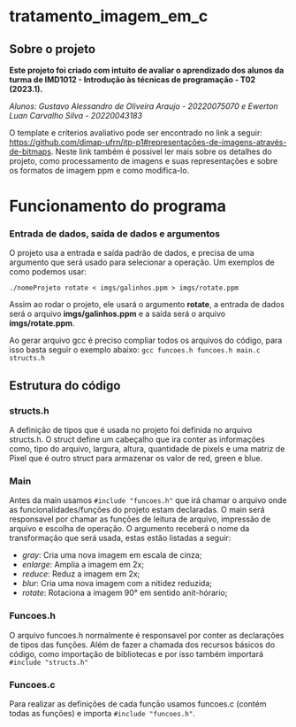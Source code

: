 # tratamento_imagem_em_c
## Sobre o projeto
**Este projeto foi criado com intuito de avaliar o aprendizado dos alunos da turma de IMD1012 - Introdução às técnicas de programação - T02 (2023.1).**

*Alunos: Gustavo Alessandro de Oliveira Araujo - 20220075070 e Ewerton Luan Carvalho Silva - 20220043183*

O template e críterios avaliativo pode ser encontrado no link a seguir: https://github.com/dimap-ufrn/itp-p1#representações-de-imagens-através-de-bitmaps. Neste link também é possivel ler mais sobre os detalhes do projeto, como processamento de imagens e suas representações e sobre os formatos de imagem ppm e como modifica-lo.
# Funcionamento do programa
### Entrada de dados, saída de dados e argumentos
O projeto usa a entrada e saída padrão de dados, e precisa de uma argumento que será usado para selecionar a operação. Um exemplos de como podemos usar: 

``./nomeProjeto rotate < imgs/galinhos.ppm > imgs/rotate.ppm``

Assim ao rodar o projeto, ele usará o argumento **rotate**, a entrada de dados será o arquivo **imgs/galinhos.ppm** e a saída será o arquivo **imgs/rotate.ppm**.

Ao gerar arquivo gcc é preciso compliar todos os arquivos do código, para isso basta seguir o exemplo abaixo: 
``gcc funcoes.h funcoes.h main.c structs.h ``
## Estrutura do código
### structs.h
A definição de tipos que é usada no projeto foi definida no arquivo structs.h. O struct define um cabeçalho que ira conter as informações como, tipo do arquivo, largura, altura, quantidade de pixels e uma matriz de Pixel que é outro struct para armazenar os valor de red, green e blue.
### Main
Antes da main usamos ``#include "funcoes.h"`` que irá chamar o arquivo onde as funcionalidades/funções do projeto estam declaradas.
O main será responsavel por chamar as funções de leitura de arquivo, impressão de arquivo e escolha de operação.
O argumento receberá o nome da transformação que será usada, estas estão listadas a seguir:

- *gray*: Cria uma nova imagem em escala de cinza;
- *enlarge*: Amplia a imagem em 2x;
- *reduce*: Reduz a imagem em 2x;
- *blur*: Cria uma nova imagem com a nitidez reduzida;
- *rotate*:  Rotaciona a imagem 90° em sentido anit-hórario;
### Funcoes.h
O arquivo funcoes.h normalmente é responsavel por conter as declarações de tipos das funções. Além de fazer a chamada dos recursos básicos do código, como importação de bibliotecas e por isso também importará ``#include "structs.h"``
### Funcoes.c
Para realizar as definições de cada função usamos funcoes.c (contém todas as funções) e importa ``#include "funcoes.h"``.
